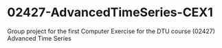 # 02427-AdvancedTimeSeries-CEX1

Group project for the first Computer Exercise for the DTU course (02427) Advanced Time Series 

